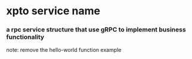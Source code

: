 # xpto service name

### a rpc service structure that use gRPC to implement business functionality

note: remove the hello-world function example
